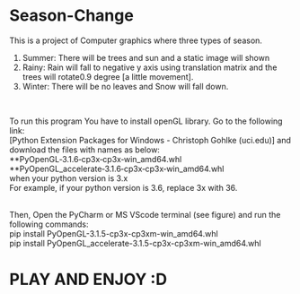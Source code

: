 # Season-Change
This is a project of Computer graphics where three types of season. 
1) Summer: There will be trees and sun and a static image will shown
2) Rainy: Rain will fall  to negative y axis using translation matrix and the trees will rotate0.9 degree [a little movement].
3) Winter: There will be no leaves and Snow will fall down.
<br>

To run this program You have to install openGL library.
Go to the following link: <br>
[Python Extension Packages for Windows - Christoph Gohlke (uci.edu)] and download the files with names as below:
**PyOpenGL‑3.1.6‑cp3x‑cp3x‑win_amd64.whl<br>
**PyOpenGL_accelerate‑3.1.6‑cp3x‑cp3x‑win_amd64.whl<br>
when your python version is 3.x<br>
For example, if your python version is 3.6, replace 3x with 36.

<br>
Then, 
Open the PyCharm or MS VScode terminal (see figure) and run the following commands:<br>
pip install PyOpenGL-3.1.5-cp3x-cp3xm-win_amd64.whl<br>
pip install PyOpenGL_accelerate-3.1.5-cp3x-cp3xm-win_amd64.whl<br>

# PLAY AND ENJOY :D

